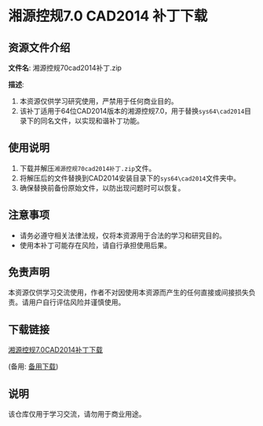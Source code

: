 # 湘源控规7.0 CAD2014 补丁下载

## 资源文件介绍

**文件名**: 湘源控规70cad2014补丁.zip

**描述**:
1. 本资源仅供学习研究使用，严禁用于任何商业目的。
2. 该补丁适用于64位CAD2014版本的湘源控规7.0，用于替换`sys64\cad2014`目录下的同名文件，以实现和谐补丁功能。

## 使用说明

1. 下载并解压`湘源控规70cad2014补丁.zip`文件。
2. 将解压后的文件替换到CAD2014安装目录下的`sys64\cad2014`文件夹中。
3. 确保替换前备份原始文件，以防出现问题时可以恢复。

## 注意事项

- 请务必遵守相关法律法规，仅将本资源用于合法的学习和研究目的。
- 使用本补丁可能存在风险，请自行承担使用后果。

## 免责声明

本资源仅供学习交流使用，作者不对因使用本资源而产生的任何直接或间接损失负责。请用户自行评估风险并谨慎使用。

## 下载链接
[湘源控规7.0CAD2014补丁下载](https://pan.quark.cn/s/8ca922920d16) 

(备用: [备用下载](https://pan.baidu.com/s/1dsVrs4k1eF2xqgRFt6EUTA?pwd=1234))

## 说明

该仓库仅用于学习交流，请勿用于商业用途。
